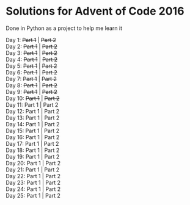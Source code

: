# Solutions for Advent of Code 2016

Done in Python as a project to help me learn it

Day 1: ~~Part 1~~ | ~~Part 2~~  
Day 2: ~~Part 1~~ | ~~Part 2~~  
Day 3: ~~Part 1~~ | ~~Part 2~~  
Day 4: ~~Part 1~~ | ~~Part 2~~  
Day 5: ~~Part 1~~ | ~~Part 2~~  
Day 6: ~~Part 1~~ | ~~Part 2~~  
Day 7: ~~Part 1~~ | ~~Part 2~~  
Day 8: ~~Part 1~~ | ~~Part 2~~  
Day 9: ~~Part 1~~ | ~~Part 2~~  
Day 10: ~~Part 1~~ | ~~Part 2~~  
Day 11: Part 1 | Part 2  
Day 12: Part 1 | Part 2  
Day 13: Part 1 | Part 2  
Day 14: Part 1 | Part 2  
Day 15: Part 1 | Part 2  
Day 16: Part 1 | Part 2  
Day 17: Part 1 | Part 2  
Day 18: Part 1 | Part 2  
Day 19: Part 1 | Part 2  
Day 20: Part 1 | Part 2  
Day 21: Part 1 | Part 2  
Day 22: Part 1 | Part 2  
Day 23: Part 1 | Part 2  
Day 24: Part 1 | Part 2  
Day 25: Part 1 | Part 2  